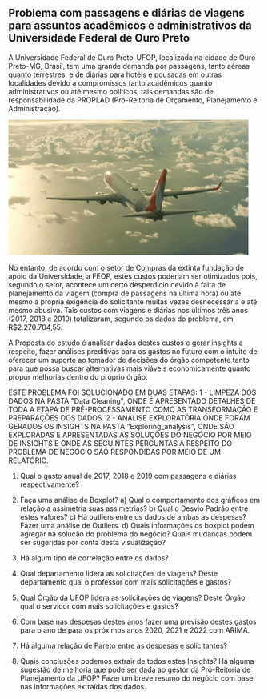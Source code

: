 ## Problema com passagens e diárias de viagens para assuntos acadêmicos e administrativos da Universidade Federal de Ouro Preto

A Universidade Federal de Ouro Preto-UFOP, localizada na cidade de Ouro Preto-MG, Brasil, tem uma grande demanda por passagens, tanto aéreas quanto terrestres, e de diárias para hotéis e pousadas em outras localidades devido a compromissos tanto acadêmicos quanto administrativos ou até mesmo políticos, tais demandas são de responsabilidade da PROPLAD (Pró-Reitoria de Orçamento, Planejamento e Administração). 

![aviao](https://github.com/PedroSouzaDS/Traveling-Costs-Issue/blob/main/aviao.gif)

No entanto, de acordo com o setor  de Compras da extinta fundação de apoio da Universidade, a FEOP, estes custos poderiam ser otimizados pois, segundo o setor, acontece um certo desperdício devido à falta de planejamento da viagem (compra de passagens na última hora) ou até mesmo a própria exigência do solicitante muitas vezes desnecessária e até mesmo abusiva. Tais custos com viagens e diárias nos últimos três anos (2017, 2018 e 2019) totalizaram, segundo os dados do problema, em R$2.270.704,55.

A Proposta do estudo é analisar dados destes custos e gerar insights a respeito, fazer análises preditivas para os gastos no futuro com o intuito de oferecer um suporte ao tomador de decisões do órgão competente tanto para que possa buscar alternativas mais viáveis economicamente quanto propor melhorias dentro do próprio órgão.

ESTE PROBLEMA FOI SOLUCIONADO EM DUAS ETAPAS:
1 - LIMPEZA DOS DADOS NA PASTA "Data Cleaning", ONDE É APRESENTADO DETALHES DE TODA A ETAPA DE PRÉ-PROCESSAMENTO COMO AS TRANSFORMAÇÃO E PREPARAÇÕES DOS DADOS.
2 - ANÁLISE EXPLORATÓRIA ONDE FORAM GERADOS OS INSIGHTS NA PASTA "Exploring_analysis", ONDE SÃO EXPLORADAS E APRESENTADAS AS SOLUÇÕES DO NEGÓCIO POR MEIO DE INSIGHTS E ONDE AS SEGUINTES PERGUNTAS A RESPEITO DO PROBLEMA DE NEGÓCIO SÃO RESPONDIDAS POR MEIO DE UM RELATÓRIO.

1.  Qual o gasto anual de 2017, 2018 e 2019 com passagens e diárias respectivamente?
    
2.  Faça uma análise de Boxplot?
    a) Qual o comportamento dos gráficos em relação a assimetria suas assimetrias?
    b) Qual o Desvio Padrão entre estes valores?
    c) Há outliers entre os dados de ambas as despesas? Fazer uma análise de Outliers.
    d) Quais informações os boxplot podem agregar na solução do problema do negócio? Quais mudanças podem ser sugeridas por conta desta visualização?

3.  Há algum tipo de correlação entre os dados?
    
4.  Qual departamento lidera as solicitações de viagens? Deste departamento qual o professor com mais solicitações e gastos?
    
5.  Qual Órgão da UFOP lidera as solicitações de viagens? Deste Órgão qual o servidor com mais solicitações e gastos?
    
6.  Com base nas despesas destes anos fazer uma previsão destes gastos para o ano de para os próximos anos 2020, 2021 e 2022 com ARIMA. 
    
7.  Há alguma relação de Pareto entre as despesas e solicitantes? 
    
8.  Quais conclusões podemos extrair de todos estes Insights? Há alguma sugestão de melhoria que pode ser dada ao gestor da Pró-Reitoria de Planejamento da UFOP? Fazer um breve resumo do negócio com base nas informações extraídas dos dados. 
